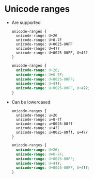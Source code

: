 # Unicode ranges

- Are supported

  ~~~ lay
  unicode-ranges {
    unicode-range: U+26
    unicode-range: U+0-7F
    unicode-range: U+0025-00FF
    unicode-range: U+4??
    unicode-range: U+0025-00FF, U+4??
  }
  ~~~

  ~~~ css
  unicode-ranges {
    unicode-range: U+26;
    unicode-range: U+0-7F;
    unicode-range: U+0025-00FF;
    unicode-range: U+4??;
    unicode-range: U+0025-00FF, U+4??;
  }
  ~~~

- Can be lowercased

  ~~~ lay
  unicode-ranges {
    unicode-range: u+26
    unicode-range: u+0-7f
    unicode-range: u+0025-00ff
    unicode-range: u+4??
    unicode-range: u+0025-00ff, u+4??
  }
  ~~~

  ~~~ css
  unicode-ranges {
    unicode-range: U+26;
    unicode-range: U+0-7F;
    unicode-range: U+0025-00FF;
    unicode-range: U+4??;
    unicode-range: U+0025-00FF, U+4??;
  }
  ~~~
